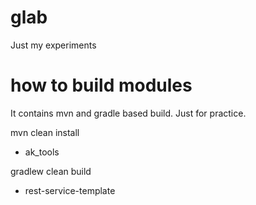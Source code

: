 # glab
Just my experiments

# how to build modules
It contains mvn and gradle based build. Just for practice.

mvn clean install   
   * ak_tools

gradlew clean build 
   * rest-service-template